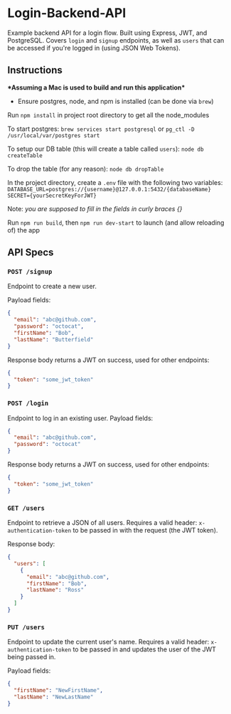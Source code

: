 # Login-Backend-API
Example backend API for a login flow. Built using Express, JWT, and PostgreSQL. Covers `login` and `signup` endpoints, as well as `users` that can be accessed if you're logged in (using JSON Web Tokens).

## Instructions
**\*Assuming a Mac is used to build and run this application\***

* Ensure postgres, node, and npm is installed (can be done via `brew`)

Run `npm install` in project root directory to get all the node_modules

To start postgres:
`brew services start postgresql` or `pg_ctl -D /usr/local/var/postgres start`

To setup our DB table (this will create a table called `users`):
`node db createTable`

To drop the table (for any reason):
`node db dropTable`

In the project directory, create a `.env` file with the following two variables:
`DATABASE_URL=postgres://{username}@127.0.0.1:5432/{databaseName}`
`SECRET={yourSecretKeyForJWT}`

Note: *you are supposed to fill in the fields in curly braces {}*

Run `npm run build`, then `npm run dev-start` to launch (and allow reloading of) the app


## API Specs

### `POST /signup`
Endpoint to create a new user. 

Payload fields:
```json
{
  "email": "abc@github.com",
  "password": "octocat",
  "firstName": "Bob",
  "lastName": "Butterfield"
}
```

Response body returns a JWT on success, used for other endpoints:
```json
{
  "token": "some_jwt_token" 
}
```

### `POST /login`
Endpoint to log in an existing user. Payload fields:
```json
{
  "email": "abc@github.com",
  "password": "octocat"
}
```

Response body returns a JWT on success, used for other endpoints:
```json
{
  "token": "some_jwt_token"
}
```

### `GET /users`
Endpoint to retrieve a JSON of all users. Requires a valid header: `x-authentication-token` to be passed in with the request (the JWT token).

Response body:
```json
{
  "users": [
    {
      "email": "abc@github.com",
      "firstName": "Bob",
      "lastName": "Ross"
    }
  ]
}
```

### `PUT /users`
Endpoint to update the current user's name. Requires a valid header: `x-authentication-token` to be passed in and updates the user of the JWT being passed in. 

Payload fields:
```json
{
  "firstName": "NewFirstName",
  "lastName": "NewLastName"
}
```